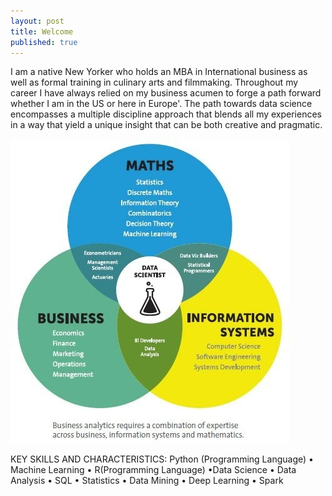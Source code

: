 ```yaml
---
layout: post
title: Welcome
published: true
---
```

I am a native New Yorker who holds an MBA in International business as well as formal training in culinary arts and filmmaking.  Throughout my career I have always relied on my business acumen to forge a path forward whether I am in the US or here in Europe'. The path towards data science encompasses a multiple discipline approach that blends all my experiences in a way that yield a unique insight that can be both creative and pragmatic. 

![DataSciba](/images/da_ba.jpg)

KEY SKILLS AND CHARACTERISTICS: 
Python (Programming Language) • Machine Learning • R(Programming Language) •Data Science • Data Analysis • SQL • Statistics • Data Mining • Deep Learning • Spark
